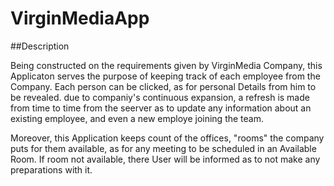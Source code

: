 # VirginMediaApp


##Description

Being constructed on the requirements given by VirginMedia Company, this Applicaton serves the purpose of keeping track of each employee from the Company.
Each person can be clicked, as for personal Details from him to be revealed. 
due to companiy's continuous expansion, a refresh is made from time to time from the seerver as to update any information about an existing employee, and even a new employe joining the team.

Moreover, this Application keeps count of the offices, "rooms" the company puts for them available, as for any meeting to be scheduled in an Available Room. 
If room not available, there User will be informed as to not make any preparations with it.

